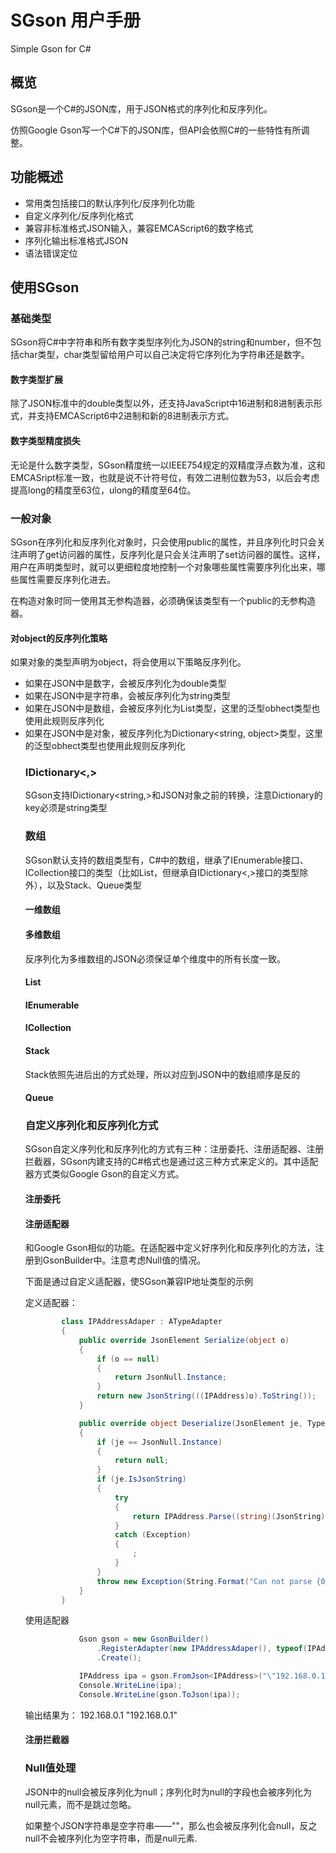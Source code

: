 # SGson 用户手册
Simple Gson for C#

## 概览

SGson是一个C#的JSON库，用于JSON格式的序列化和反序列化。

仿照Google Gson写一个C#下的JSON库，但API会依照C#的一些特性有所调整。

## 功能概述

* 常用类包括接口的默认序列化/反序列化功能
* 自定义序列化/反序列化格式
* 兼容非标准格式JSON输入，兼容EMCAScript6的数字格式
* 序列化输出标准格式JSON
* 语法错误定位

## 使用SGson

### 基础类型

SGson将C#中字符串和所有数字类型序列化为JSON的string和number，但不包括char类型，char类型留给用户可以自己决定将它序列化为字符串还是数字。

#### 数字类型扩展

除了JSON标准中的double类型以外，还支持JavaScript中16进制和8进制表示形式，并支持EMCAScript6中2进制和新的8进制表示方式。

#### 数字类型精度损失
无论是什么数字类型，SGson精度统一以IEEE754规定的双精度浮点数为准，这和EMCASript标准一致，也就是说不计符号位，有效二进制位数为53，以后会考虑提高long的精度至63位，ulong的精度至64位。

### 一般对象

SGson在序列化和反序列化对象时，只会使用public的属性，并且序列化时只会关注声明了get访问器的属性，反序列化是只会关注声明了set访问器的属性。这样，用户在声明类型时，就可以更细粒度地控制一个对象哪些属性需要序列化出来，哪些属性需要反序列化进去。

在构造对象时同一使用其无参构造器，必须确保该类型有一个public的无参构造器。

#### 对object的反序列化策略

如果对象的类型声明为object，将会使用以下策略反序列化。

  * 如果在JSON中是数字，会被反序列化为double类型
  * 如果在JSON中是字符串，会被反序列化为string类型
  * 如果在JSON中是数组，会被反序列化为List<object>类型，这里的泛型obhect类型也使用此规则反序列化
  * 如果在JSON中是对象，被反序列化为Dictionary<string, object>类型，这里的泛型obhect类型也使用此规则反序列化

### IDictionary<,>

SGson支持IDictionary<string,>和JSON对象之前的转换，注意Dictionary的key必须是string类型

### 数组

SGson默认支持的数组类型有，C#中的数组，继承了IEnumerable<T>接口、ICollection<T>接口的类型（比如List<T>，但继承自IDictionary<,>接口的类型除外），以及Stack<T>、Queue<T>类型

#### 一维数组

#### 多维数组

反序列化为多维数组的JSON必须保证单个维度中的所有长度一致。

#### List<T>

#### IEnumerable<T>

#### ICollection<T>

#### Stack<T>

Stack<T>依照先进后出的方式处理，所以对应到JSON中的数组顺序是反的

#### Queue<T>

### 自定义序列化和反序列化方式
SGson自定义序列化和反序列化的方式有三种：注册委托、注册适配器、注册拦截器，SGson内建支持的C#格式也是通过这三种方式来定义的。其中适配器方式类似Google Gson的自定义方式。

#### 注册委托

#### 注册适配器
和Google Gson相似的功能。在适配器中定义好序列化和反序列化的方法，注册到GsonBuilder中。注意考虑Null值的情况。

下面是通过自定义适配器，使SGson兼容IP地址类型的示例

定义适配器：
```csharp
		class IPAddressAdaper : ATypeAdapter
		{
			public override JsonElement Serialize(object o)
			{
				if (o == null)
				{
					return JsonNull.Instance;
				}
				return new JsonString(((IPAddress)o).ToString());
			}

			public override object Deserialize(JsonElement je, Type originalType)
			{
				if (je == JsonNull.Instance)
				{
					return null;
				}
				if (je.IsJsonString)
				{
					try
					{
						return IPAddress.Parse((string)(JsonString)je);
					}
					catch (Exception)
					{
						;
					}
				}
				throw new Exception(String.Format("Can not parse {0} to an IPAdress.", je.ToString()));
			}
		}
```
使用适配器
```csharp
			Gson gson = new GsonBuilder()
				.RegisterAdapter(new IPAddressAdaper(), typeof(IPAddress))
				.Create();

			IPAddress ipa = gson.FromJson<IPAddress>("\"192.168.0.1\"");
			Console.WriteLine(ipa);
			Console.WriteLine(gson.ToJson(ipa));
```
输出结果为：
192.168.0.1
"192.168.0.1"

#### 注册拦截器

### Null值处理

JSON中的null会被反序列化为null；序列化时为null的字段也会被序列化为null元素，而不是跳过忽略。

如果整个JSON字符串是空字符串——""，那么也会被反序列化会null，反之null不会被序列化为空字符串，而是null元素.

